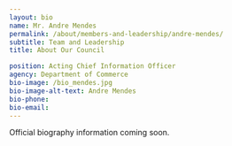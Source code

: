 ```yaml
---
layout: bio
name: Mr. Andre Mendes
permalink: /about/members-and-leadership/andre-mendes/
subtitle: Team and Leadership
title: About Our Council

position: Acting Chief Information Officer
agency: Department of Commerce
bio-image: /bio_mendes.jpg
bio-image-alt-text: Andre Mendes
bio-phone:
bio-email:
---
```

Official biography information coming soon.
